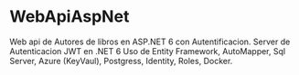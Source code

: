 # WebApiAspNet
Web api de Autores de libros en ASP.NET 6 con Autentificacion.
Server de Autenticacion JWT en .NET 6
Uso de Entity Framework, AutoMapper, Sql Server, Azure (KeyVaul), Postgress, Identity, Roles, Docker. 
